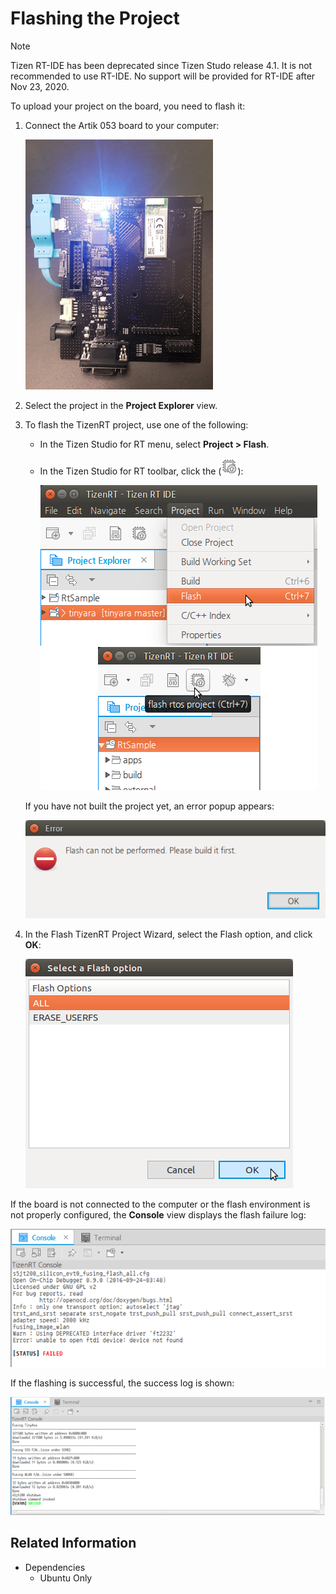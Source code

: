 # Flashing the Project

> [!NOTE] 
> Tizen RT-IDE has been deprecated since Tizen Studo release 4.1. It is not recommended to use RT-IDE. No support will be provided for RT-IDE after Nov 23, 2020.

To upload your project on the board, you need to flash it:

1. Connect the Artik 053 board to your computer:
 
     ![Connecting the board](media/rt_flash_connect.png)

2. Select the project in the **Project Explorer** view.

3. To flash the TizenRT project, use one of the following:

   - In the Tizen Studio for RT menu, select **Project > Flash**.
   - In the Tizen Studio for RT toolbar, click the (![Flash icon](media/rt_icon_flash.png)):

     ![Flashing the project](media/rt_flash.png)

   If you have not built the project yet, an error popup appears:

     ![Flashing without building error](media/rt_flash_build_error.png)

4. In the Flash TizenRT Project Wizard, select the Flash option, and click **OK**:

     ![Flash option](media/rt_flash_option.png)

If the board is not connected to the computer or the flash environment is not properly configured, the **Console** view displays the flash failure log:

![Flash failure](media/rt_flash_failure.png)

If the flashing is successful, the success log is shown:

![Flash success](media/rt_flash_success.png)

## Related Information
* Dependencies
  - Ubuntu Only
